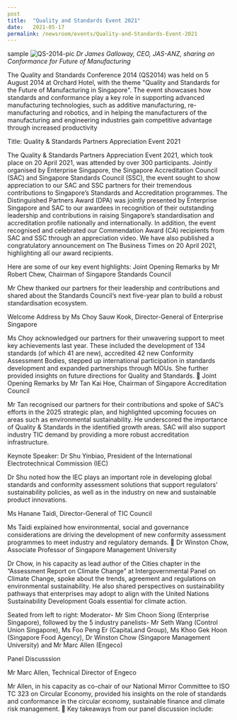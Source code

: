 ```yaml
---
post
title:  "Quality and Standards Event 2021"
date:   2021-05-17
permalink: /newsroom/events/Quality-and-Standards-Event-2021
---
```





sample
![QS-2014-pic](/images/press-release/photos/QS-2014-pic.png)
*Dr James Galloway, CEO, JAS-ANZ, sharing on Conformance for Future of Manufacturing*

The Quality and Standards Conference 2014 (QS2014) was held on 5 August 2014 at Orchard Hotel, with the theme "Quality and Standards for the Future of Manufacturing in Singapore". The event showcases how standards and conformance play a key role in supporting advanced manufacturing technologies, such as additive manufacturing, re-manufacturing and robotics, and in helping the manufacturers of the manufacturing and engineering industries gain competitive advantage through increased productivity




Title: Quality & Standards Partners Appreciation Event 2021
 
The Quality & Standards Partners Appreciation Event 2021, which took place on 20 April 2021, was attended by over 300 participants. Jointly organised by Enterprise Singapore, the Singapore Accreditation Council (SAC) and Singapore Standards Council (SSC), the event sought to show appreciation to our SAC and SSC partners for their tremendous contributions to Singapore’s Standards and Accreditation programmes. The Distinguished Partners Award (DPA) was jointly presented by Enterprise Singapore and SAC to our awardees in recognition of their outstanding leadership and contributions in raising Singapore’s standardisation and accreditation profile nationally and internationally. In addition, the event recognised and celebrated our Commendation Award (CA) recipients from SAC and SSC through an appreciation video. We have also published a congratulatory announcement on The Business Times on 20 April 2021, highlighting all our award recipients.
 
Here are some of our key event highlights:
Joint Opening Remarks by Mr Robert Chew, Chairman of Singapore Standards Council
 
Mr Chew thanked our partners for their leadership and contributions and shared about the Standards Council’s next five-year plan to build a robust standardisation ecosystem.

Welcome Address by Ms Choy Sauw Kook, Director-General of Enterprise Singapore
 
Ms Choy acknowledged our partners for their unwavering support to meet key achievements last year. These included the development of 134 standards (of which 41 are new), accredited 42 new Conformity Assessment Bodies, stepped up international participation in standards development and expanded partnerships through MOUs. She further provided insights on future directions for Quality and Standards.

Joint Opening Remarks by Mr Tan Kai Hoe, Chairman of Singapore Accreditation Council
 
Mr Tan recognised our partners for their contributions and spoke of SAC’s efforts in the 2025 strategic plan, and highlighted upcoming focuses on areas such as environmental sustainability. He underscored the importance of Quality & Standards in the identified growth areas. SAC will also support industry TIC demand by providing a more robust accreditation infrastructure.
 

Keynote Speaker: Dr Shu Yinbiao, President of the International Electrotechnical Commission (IEC)
 
Dr Shu noted how the IEC plays an important role in developing global standards and conformity assessment solutions that support regulators' sustainability policies, as well as in the industry on new and sustainable product innovations.  

Ms Hanane Taidi, Director-General of TIC Council
 
Ms Taidi explained how environmental, social and governance considerations are driving the development of new conformity assessment programmes to meet industry and regulatory demands.

Dr Winston Chow, Associate Professor of Singapore Management University
 
Dr Chow, in his capacity as lead author of the Cities chapter in the “Assessment Report on Climate Change” at Intergovernmental Panel on Climate Change, spoke about the trends, agreement and regulations on environmental sustainability. He also shared perspectives on sustainability pathways that enterprises may adopt to align with the United Nations Sustainability Development Goals essential for climate action.
 
Seated from left to right: Moderator- Mr Sim Choon Siong (Enterprise Singapore), followed by the 5 industry panelists- Mr Seth Wang (Control Union Singapore), Ms Foo Peng Er (CapitaLand Group), Ms Khoo Gek Hoon (Singapore Food Agency), Dr Winston Chow (Singapore Management University) and Mr Marc Allen (Engeco)

Panel Discusssion

Mr Marc Allen, Technical Director of Engeco
 
Mr Allen, in his capacity as co-chair of our National Mirror Committee to ISO TC 323 on Circular Economy, provided his insights on the role of standards and conformance in the circular economy, sustainable finance and climate risk management.

Key takeaways from our panel discussion include:
